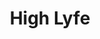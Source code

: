---
ee_id: '4251'
site: '1'
type: '2'
long_id: 2015-001 High Lyfe
url: 2015-001-high-lyfe
title: High Lyfe
year: '2015'
medium: Foam pool noodles, one The Broodle, sweatband, tube-socks, tailored Hooters
  sweatpant leg, Coors Light beer can, tailored legging
commission:
add_credit:
dims: 140 cm x variable width x variable depth
pitch:
ps:
live_url:
related:
youtube:
imgs: high-lyfe-2015-001-full-database-JH.jpg,high-lyfe-2015-001-detail-2-database-JH.jpg,high-lyfe-2015-001-detail-1-database-JH.jpg
subheading:
year2: '2015'
download:
add_credits:
related_code:
layout: things-i-made
---